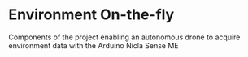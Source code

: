 # Environment On-the-fly

Components of the project enabling an autonomous drone to acquire environment data with the Arduino Nicla Sense ME
